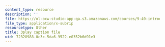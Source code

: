 ```yaml
---
content_type: resource
description: ''
file: https://ol-ocw-studio-app-qa.s3.amazonaws.com/courses/9-40-introduction-to-neural-computation-spring-2018/723289880c3c5da69522e0352b6d91e3_Oq_k8F2T1Jc.vtt
file_type: application/x-subrip
resourcetype: Other
title: 3play caption file
uid: 72328988-0c3c-5da6-9522-e0352b6d91e3
---
```

